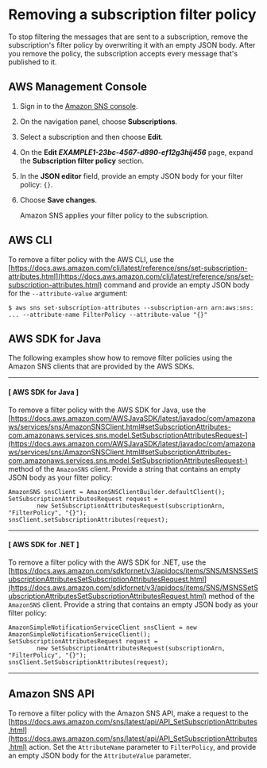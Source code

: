 # Removing a subscription filter policy<a name="message-filtering-policy-remove"></a>

To stop filtering the messages that are sent to a subscription, remove the subscription's filter policy by overwriting it with an empty JSON body\. After you remove the policy, the subscription accepts every message that's published to it\.

## AWS Management Console<a name="message-filtering-policy-remove-console"></a>

1. Sign in to the [Amazon SNS console](https://console.aws.amazon.com/sns/home)\.

1. On the navigation panel, choose **Subscriptions**\.

1. Select a subscription and then choose **Edit**\.

1. On the **Edit *EXAMPLE1\-23bc\-4567\-d890\-ef12g3hij456*** page, expand the **Subscription filter policy** section\.

1. In the **JSON editor** field, provide an empty JSON body for your filter policy: `{}`\.

1. Choose **Save changes**\.

   Amazon SNS applies your filter policy to the subscription\.

## AWS CLI<a name="message-filtering-policy-remove-cli"></a>

To remove a filter policy with the AWS CLI, use the [https://docs.aws.amazon.com/cli/latest/reference/sns/set-subscription-attributes.html](https://docs.aws.amazon.com/cli/latest/reference/sns/set-subscription-attributes.html) command and provide an empty JSON body for the `--attribute-value` argument:

```
$ aws sns set-subscription-attributes --subscription-arn arn:aws:sns: ... --attribute-name FilterPolicy --attribute-value "{}"
```

## AWS SDK for Java<a name="message-filtering-policy-remove-sdks"></a>

The following examples show how to remove filter policies using the Amazon SNS clients that are provided by the AWS SDKs\.

------
#### [ AWS SDK for Java ]

To remove a filter policy with the AWS SDK for Java, use the [https://docs.aws.amazon.com/AWSJavaSDK/latest/javadoc/com/amazonaws/services/sns/AmazonSNSClient.html#setSubscriptionAttributes-com.amazonaws.services.sns.model.SetSubscriptionAttributesRequest-](https://docs.aws.amazon.com/AWSJavaSDK/latest/javadoc/com/amazonaws/services/sns/AmazonSNSClient.html#setSubscriptionAttributes-com.amazonaws.services.sns.model.SetSubscriptionAttributesRequest-) method of the `AmazonSNS` client\. Provide a string that contains an empty JSON body as your filter policy:

```
AmazonSNS snsClient = AmazonSNSClientBuilder.defaultClient();
SetSubscriptionAttributesRequest request =
        new SetSubscriptionAttributesRequest(subscriptionArn, "FilterPolicy", "{}");
snsClient.setSubscriptionAttributes(request);
```

------
#### [ AWS SDK for \.NET ]

To remove a filter policy with the AWS SDK for \.NET, use the [https://docs.aws.amazon.com/sdkfornet/v3/apidocs/items/SNS/MSNSSetSubscriptionAttributesSetSubscriptionAttributesRequest.html](https://docs.aws.amazon.com/sdkfornet/v3/apidocs/items/SNS/MSNSSetSubscriptionAttributesSetSubscriptionAttributesRequest.html) method of the `AmazonSNS` client\. Provide a string that contains an empty JSON body as your filter policy:

```
AmazonSimpleNotificationServiceClient snsClient = new AmazonSimpleNotificationServiceClient();
SetSubscriptionAttributesRequest request =
        new SetSubscriptionAttributesRequest(subscriptionArn, "FilterPolicy", "{}");
snsClient.SetSubscriptionAttributes(request);
```

------

## Amazon SNS API<a name="message-filtering-policy-remove-api"></a>

To remove a filter policy with the Amazon SNS API, make a request to the [https://docs.aws.amazon.com/sns/latest/api/API_SetSubscriptionAttributes.html](https://docs.aws.amazon.com/sns/latest/api/API_SetSubscriptionAttributes.html) action\. Set the `AttributeName` parameter to `FilterPolicy`, and provide an empty JSON body for the `AttributeValue` parameter\.